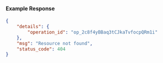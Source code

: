 <!-- Code generated for API Clients. DO NOT EDIT. -->

#### Example Response

```json
{
	"details": {
		"operation_id": "op_2c8f4yBBaq3tCJkaTvfocpQRm1i"
	},
	"msg": "Resource not found",
	"status_code": 404
}
```
